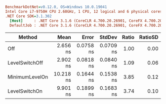 ``` ini

BenchmarkDotNet=v0.12.0, OS=Windows 10.0.19041
Intel Core i7-9750H CPU 2.60GHz, 1 CPU, 12 logical and 6 physical cores
.NET Core SDK=3.1.302
  [Host]     : .NET Core 3.1.6 (CoreCLR 4.700.20.26901, CoreFX 4.700.20.31603), X64 RyuJIT
  DefaultJob : .NET Core 3.1.6 (CoreCLR 4.700.20.26901, CoreFX 4.700.20.31603), X64 RyuJIT


```
|         Method |      Mean |     Error |    StdDev | Ratio | RatioSD |
|--------------- |----------:|----------:|----------:|------:|--------:|
|            Off |  2.656 ns | 0.0758 ns | 0.0709 ns |  1.00 |    0.00 |
| LevelSwitchOff |  2.902 ns | 0.0818 ns | 0.0840 ns |  1.09 |    0.06 |
| MinimumLevelOn | 10.218 ns | 0.1644 ns | 0.1538 ns |  3.85 |    0.12 |
|  LevelSwitchOn |  9.901 ns | 0.1899 ns | 0.1683 ns |  3.74 |    0.10 |
